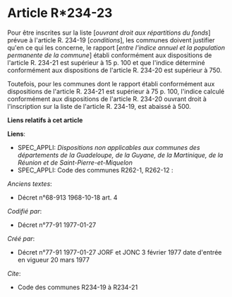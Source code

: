 # Article R*234-23

Pour être inscrites sur la liste [*ouvrant droit aux répartitions du fonds*] prévue à l'article R. 234-19 [*conditions*], les
communes doivent justifier qu'en ce qui les concerne, le rapport [*entre l'indice annuel et la population permanente de la
commune*] établi conformément aux dispositions de l'article R. 234-21 est supérieur à 15 p. 100 et que l'indice déterminé
conformément aux dispositions de l'article R. 234-20 est supérieur à 750.

Toutefois, pour les communes dont le rapport établi conformément aux dispositions de l'article R. 234-21 est supérieur à 75
p. 100, l'indice calculé conformément aux dispositions de l'article R. 234-20 ouvrant droit à l'inscription sur la liste de
l'article R. 234-19, est abaissé à 500.

**Liens relatifs à cet article**

**Liens**:

  - SPEC_APPLI: *Dispositions non applicables aux communes des départements de la Guadeloupe, de la Guyane, de la Martinique, de la Réunion et de Saint-Pierre-et-Miquelon*
  - SPEC_APPLI: Code des communes R262-1, R262-12 :

_Anciens textes_:

  - Décret n°68-913 1968-10-18 art. 4

_Codifié par_:

  - Décret n°77-91 1977-01-27

_Créé par_:

  - Décret n°77-91 1977-01-27 JORF et JONC 3 février 1977 date d'entrée en vigueur 20 mars 1977

_Cite_:

  - Code des communes R234-19 à R234-21
